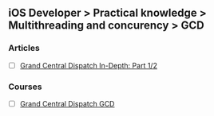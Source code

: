## iOS Developer > Practical knowledge > Multithreading and concurency > GCD

### Articles
- [ ] [Grand Central Dispatch In-Depth: Part 1/2](https://www.raywenderlich.com/60749/grand-central-dispatch-in-depth-part-1)

### Courses
- [ ] [Grand Central Dispatch GCD](https://eg.udacity.com/course/grand-central-dispatch-gcd--ud576)


